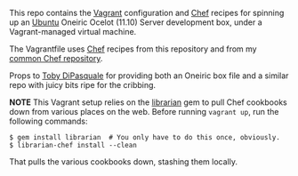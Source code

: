 This repo contains the [Vagrant][] configuration and [Chef][] recipes for
spinning up an [Ubuntu][] Oneiric Ocelot (11.10) Server development box, under
a Vagrant-managed virtual machine.

The Vagrantfile uses [Chef][] recipes from this repository and from my
[common Chef repository][].

Props to [Toby DiPasquale](https://github.com/codeslinger) for providing
both an Oneiric box file and a similar repo with juicy bits ripe for the
cribbing.

**NOTE** This Vagrant setup relies on the [librarian][] gem to pull Chef
cookbooks down from various places on the web. Before running `vagrant up`,
run the following commands:

    $ gem install librarian  # You only have to do this once, obviously.
    $ librarian-chef install --clean

That pulls the various cookbooks down, stashing them locally.

[Vagrant]: http://vagrantup.com/
[Chef]: http://www.opscode.com/chef/
[Ubuntu]: http://www.ubuntu.com/
[common Chef repository]: https://github.com/bmc/chef-repo
[librarian]: https://github.com/applicationsonline/librarian
